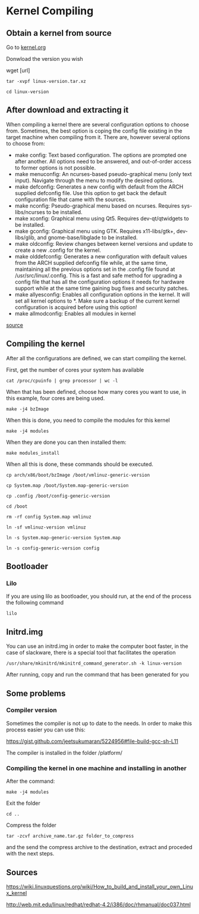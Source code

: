 # Kernel Compiling

## Obtain a kernel from source

Go to [kernel.org](https://kernel.org)

Donwload the version you wish

wget [url]

`tar -xvpf linux-version.tar.xz`

`cd linux-version`

## After download and extracting it

When compiling a kernel there are several configuration options to choose from. Sometimes, the best option is coping the config file existing in the target machine when compiling from it. There are, however several options to choose from:

- make config: Text based configuration. The options are prompted one after another. All options need to be answered, and out-of-order access to former options is not possible.
- make menuconfig: An ncurses-based pseudo-graphical menu (only text input). Navigate through the menu to modify the desired options.
- make defconfig: Generates a new config with default from the ARCH supplied defconfig file. Use this option to get back the default configuration file that came with the sources.
- make nconfig: Pseudo-graphical menu based on ncurses. Requires sys-libs/ncurses to be installed.
- make xconfig: Graphical menu using Qt5. Requires dev-qt/qtwidgets to be installed.
- make gconfig: Graphical menu using GTK. Requires x11-libs/gtk+, dev-libs/glib, and gnome-base/libglade to be installed.
- make oldconfig: Review changes between kernel versions and update to create a new .config for the kernel.
- make olddefconfig: Generates a new configuration with default values from the ARCH supplied defconfig file while, at the same time, maintaining all the previous options set in the .config file found at /usr/src/linux/.config. This is a fast and safe method for upgrading a config file that has all the configuration options it needs for hardware support while at the same time gaining bug fixes and security patches.
- make allyesconfig: Enables all configuration options in the kernel. It will set all kernel options to *. Make sure a backup of the current kernel configuration is acquired before using this option!
- make allmodconfig: Enables all modules in kernel

[source](https://wiki.gentoo.org/wiki/Kernel/Configuration)

## Compiling the kernel

After all the configurations are defined, we can start compiling the kernel.

First, get the number of cores your system has available

`cat /proc/cpuinfo | grep processor | wc -l`

When that has been defined, choose how many cores you want to use, in this example, four cores are being used.

`make -j4 bzImage`

When this is done, you need to compile the modules for this kernel

`make -j4 modules`

When they are done you can then installed them:

`make modules_install`

When all this is done, these commands should be executed.

`cp arch/x86/boot/bzImage /boot/vmlinuz-generic-version`

`cp System.map /boot/System.map-generic-version`

`cp .config /boot/config-generic-version`

`cd /boot`

`rm -rf config System.map vmlinuz`

`ln -sf vmlinuz-version vmlinuz`

`ln -s System.map-generic-version System.map`

`ln -s config-generic-version config`

## Bootloader

### Lilo

If you are using lilo as bootloader, you should run, at the end of the process the following command

`lilo`

## Initrd.img

You can use an initrd.img in order to make the computer boot faster, in the case of slackware, there is a special tool that facilitates the operation

`/usr/share/mkinitrd/mkinitrd_command_generator.sh -k linux-version`

After running, copy and run the command that has been generated for you

## Some problems

### Compiler version

Sometimes the compiler is not up to date to the needs. In order to make this process easier you can use this:

https://gist.github.com/jeetsukumaran/5224956#file-build-gcc-sh-L11

The compiler is installed in the folder /platform/

### Compiling the kernel in one machine and installing in another

After the command:

`make -j4 modules`

Exit the folder

`cd ..`

Compress the folder

`tar -zcvf archive_name.tar.gz folder_to_compress`

and the send the compress archive to the destination, extract and proceded with the next steps.

## Sources

https://wiki.linuxquestions.org/wiki/How_to_build_and_install_your_own_Linux_kernel

http://web.mit.edu/linux/redhat/redhat-4.2/i386/doc/rhmanual/doc037.html
